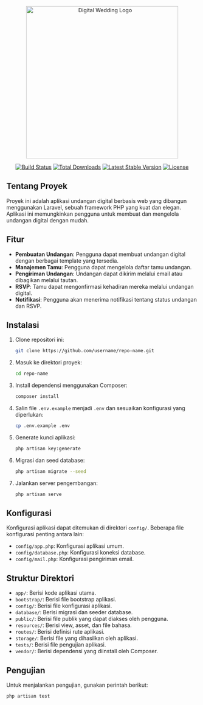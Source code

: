<p align="center"><a href="https://laravel.com" target="_blank"><img src="logoreadme.jpg" width="400" alt="Digital Wedding Logo"></a></p>

<p align="center">
<a href="https://github.com/laravel/framework/actions"><img src="https://github.com/laravel/framework/workflows/tests/badge.svg" alt="Build Status"></a>
<a href="https://packagist.org/packages/laravel/framework"><img src="https://img.shields.io/packagist/dt/laravel/framework" alt="Total Downloads"></a>
<a href="https://packagist.org/packages/laravel/framework"><img src="https://img.shields.io/packagist/v/laravel/framework" alt="Latest Stable Version"></a>
<a href="https://packagist.org/packages/laravel/framework"><img src="https://img.shields.io/packagist/l/laravel/framework" alt="License"></a>
</p>

## Tentang Proyek

Proyek ini adalah aplikasi undangan digital berbasis web yang dibangun menggunakan Laravel, sebuah framework PHP yang kuat dan elegan. Aplikasi ini memungkinkan pengguna untuk membuat dan mengelola undangan digital dengan mudah.

## Fitur

- **Pembuatan Undangan**: Pengguna dapat membuat undangan digital dengan berbagai template yang tersedia.
- **Manajemen Tamu**: Pengguna dapat mengelola daftar tamu undangan.
- **Pengiriman Undangan**: Undangan dapat dikirim melalui email atau dibagikan melalui tautan.
- **RSVP**: Tamu dapat mengonfirmasi kehadiran mereka melalui undangan digital.
- **Notifikasi**: Pengguna akan menerima notifikasi tentang status undangan dan RSVP.

## Instalasi

1. Clone repositori ini:
    ```sh
    git clone https://github.com/username/repo-name.git
    ```

2. Masuk ke direktori proyek:
    ```sh
    cd repo-name
    ```

3. Install dependensi menggunakan Composer:
    ```sh
    composer install
    ```

4. Salin file `.env.example` menjadi `.env` dan sesuaikan konfigurasi yang diperlukan:
    ```sh
    cp .env.example .env
    ```

5. Generate kunci aplikasi:
    ```sh
    php artisan key:generate
    ```

6. Migrasi dan seed database:
    ```sh
    php artisan migrate --seed
    ```

7. Jalankan server pengembangan:
    ```sh
    php artisan serve
    ```

## Konfigurasi

Konfigurasi aplikasi dapat ditemukan di direktori `config/`. Beberapa file konfigurasi penting antara lain:

- `config/app.php`: Konfigurasi aplikasi umum.
- `config/database.php`: Konfigurasi koneksi database.
- `config/mail.php`: Konfigurasi pengiriman email.

## Struktur Direktori

- `app/`: Berisi kode aplikasi utama.
- `bootstrap/`: Berisi file bootstrap aplikasi.
- `config/`: Berisi file konfigurasi aplikasi.
- `database/`: Berisi migrasi dan seeder database.
- `public/`: Berisi file publik yang dapat diakses oleh pengguna.
- `resources/`: Berisi view, asset, dan file bahasa.
- `routes/`: Berisi definisi rute aplikasi.
- `storage/`: Berisi file yang dihasilkan oleh aplikasi.
- `tests/`: Berisi file pengujian aplikasi.
- `vendor/`: Berisi dependensi yang diinstall oleh Composer.

## Pengujian

Untuk menjalankan pengujian, gunakan perintah berikut:
```sh
php artisan test
